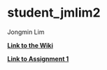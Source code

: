 # student_jmlim2
Jongmin Lim

[**Link to the Wiki**](https://github.com/bcb420-2020/student_jmlim2/wiki)<br>



[**Link to Assignment 1**](https://github.com/bcb420-2020/student_jmlim2/blob/master/assignment1.htmll)<br>
